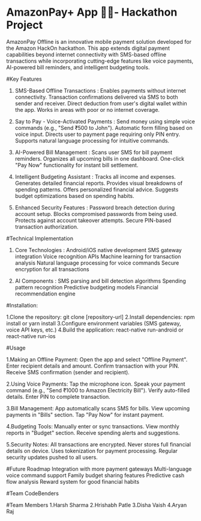 # AmazonPay+ App 💸📲- Hackathon Project

AmazonPay Offline is an innovative mobile payment solution developed for the Amazon HackOn hackathon. This app extends digital payment capabilities beyond internet connectivity with SMS-based offline transactions while incorporating cutting-edge features like voice payments, AI-powered bill reminders, and intelligent budgeting tools.

#Key Features
1. SMS-Based Offline Transactions :
Enables payments without internet connectivity.
Transaction confirmations delivered via SMS to both sender and receiver.
Direct deduction from user's digital wallet within the app.
Works in areas with poor or no internet coverage.

2. Say to Pay - Voice-Activated Payments :
Send money using simple voice commands (e.g., "Send ₹500 to John").
Automatic form filling based on voice input.
Directs user to payment page requiring only PIN entry.
Supports natural language processing for intuitive commands.

3. AI-Powered Bill Management :
Scans user SMS for bill payment reminders.
Organizes all upcoming bills in one dashboard.
One-click "Pay Now" functionality for instant bill settlement.

4. Intelligent Budgeting Assistant :
Tracks all income and expenses.
Generates detailed financial reports.
Provides visual breakdowns of spending patterns.
Offers personalized financial advice.
Suggests budget optimizations based on spending habits.

5. Enhanced Security Features :
Password breach detection during account setup.
Blocks compromised passwords from being used.
Protects against account takeover attempts.
Secure PIN-based transaction authorization.


#Technical Implementation

1. Core Technologies :
Android/iOS native development
SMS gateway integration
Voice recognition APIs
Machine learning for transaction analysis
Natural language processing for voice commands
Secure encryption for all transactions


2. AI Components :
SMS parsing and bill detection algorithms
Spending pattern recognition
Predictive budgeting models
Financial recommendation engine


#Installation: 

1.Clone the repository: git clone [repository-url]
2.Install dependencies: npm install or yarn install
3.Configure environment variables (SMS gateway, voice API keys, etc.)
4.Build the application: react-native run-android or react-native run-ios

#Usage

1.Making an Offline Payment:
Open the app and select "Offline Payment".
Enter recipient details and amount.
Confirm transaction with your PIN.
Receive SMS confirmation (sender and recipient).

2.Using Voice Payments:
Tap the microphone icon.
Speak your payment command (e.g., "Send ₹1000 to Amazon Electricity Bill").
Verify auto-filled details.
Enter PIN to complete transaction.

3.Bill Management:
App automatically scans SMS for bills.
View upcoming payments in "Bills" section.
Tap "Pay Now" for instant payment.

4.Budgeting Tools:
Manually enter or sync transactions.
View monthly reports in "Budget" section.
Receive spending alerts and suggestions.

5.Security Notes:
All transactions are encrypted.
Never stores full financial details on device.
Uses tokenization for payment processing.
Regular security updates pushed to all users.

#Future Roadmap
Integration with more payment gateways
Multi-language voice command support
Family budget sharing features
Predictive cash flow analysis
Reward system for good financial habits

#Team
CodeBenders

#Team Members
1.Harsh Sharma
2.Hrishabh Patle
3.Disha Vaish
4.Aryan Raj  
